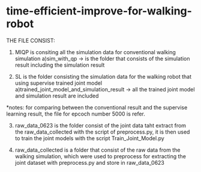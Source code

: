 # time-efficient-improve-for-walking-robot
THE FILE CONSIST:
1) MIQP is consiting all the simulation data for conventional walking simulation
	a)sim_with_qp -> is the folder that consists of the simulation result including the simulation result 

2) SL is the folder consisting the simulation data for the walking robot that using supervise trained joint model
	a)trained_joint_model_and_simulation_result -> all the trained joint model and simulation result are included

*notes: for comparing between the conventional result and the supervise learning result, the file for epcoch number 5000 is refer.

3) raw_data_0623 is the folder consist of the joint data taht extract from the raw_data_collected with the script of preprocess.py, it is then used to train the joint models with the script Train_Joint_Model.py

4) raw_data_collected is a folder that consist of the raw data from the walking simulation, which were used to preprocess for extracting the joint dataset with preprocess.py and store in raw_data_0623
 
